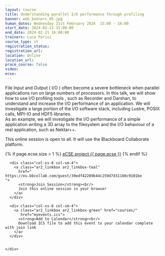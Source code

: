 ```yaml
---
layout: course
title: Understanding parallel I/O performance through profiling 
banner: web_banners_05.jpg
human_dates: Wednesday 21st February 2024  15:00 - 16:00 
start_date: 2024-02-21 15:00:00
end_date: 2024-02-21 16:00:00
trainers: Luca Parisi
course_type: vt
registration_status:
registration_url:
location: Online
location_url:
prace_course: false
video: 
ecse:
---
```




File Input and Output ( I/O ) often become a severe bottleneck when parallel applications run on large numbers of processors.
In this talk, we will show how to use I/O profiling tools , such as Recorder and Darshan, to understand and increase the I/O performance of an application.  We will investigate a large portion of the I/O software stack, including Lustre, POSIX calls, MPI-IO and HDF5 libraries.  
As an example, we will investigate the I/O performance of a simple application writing a 3D array to the filesystem and the I/O behaviour of a real application, such as Nektar++.


This online session is open to all. It will use the Blackboard Collaborate platform.

{% if page.ecse.size > 1 %}
<a href="{{ site.baseurl }}/ecse/reports/{{ page.ecse }}">eCSE project {{ page.ecse }}</a>
{% endif %}

<section id="service">

  <div class="row ">	

      <div class="col-xs-6 col-sm-4">
        <a class="ar2_linkbox ar2_linkbox-teal" 
          href="  https://eu.bbcollab.com/guest/39edf42289b44c259d7d31160c9101be           ">
          <strong>Join Session</strong><br/>
          Join this online session in your browser
        </a>
      </div>

      <div class="col-xs-6 col-sm-4">
        <a class="ar2_linkbox ar2_linkbox-green" href="courses/"
           href="myevents.ics">
          <strong>Add to Calendar</strong><br/>
          Download ICS file to add this event to your calendar complete with join link
        </a>
      </div>

											
    </div>




<!--
<h2><a name="video">Video</a></h2>

<div>

<iframe title="Video"  width="560" height="315" src="https://www.youtube.com/embed/XXXXXXXXXXX" frameborder="0" allow="accelerometer; autoplay; encrypted-media; gyroscope; picture-in-picture" allowfullscreen></iframe>

</div>

-->

<!--

<section id="service">

    <div class="row ">	



      <div class="col-xs-6 col-sm-4">
        <a class="ar2_linkbox ar2_linkbox-teal" href="  ">
          <strong>Transcript</strong><br/>
          Download a transcript of the video audio
        </a>
      </div>



      <div class="col-xs-6 col-sm-4">
        <a class="ar2_linkbox ar2_linkbox-green" href="courses/"
           href="ARCHER2_Training_VT.pdf">
          <strong>Slides</strong><br/>
          Download pdf of the presentation.
        </a>
      </div>
										
    </div>

</section>
-->
